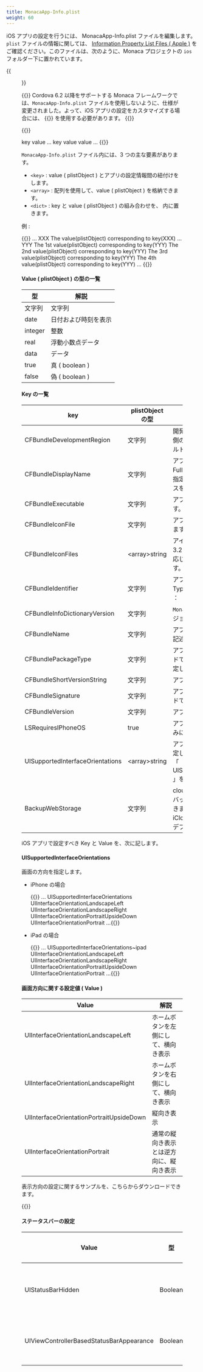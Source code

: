 ```yaml
---
title: MonacaApp-Info.plist
weight: 60
---
```



iOS アプリの設定を行うには、 MonacaApp-Info.plist ファイルを編集します。
`plist` ファイルの情報に関しては、 [Information Property List Files ( Apple )](http://developer.apple.com/library/ios/documentation/general/Reference/InfoPlistKeyReference/Articles/AboutInformationPropertyListFiles.html) をご確認ください。このファイルは、次のように、Monaca プロジェクトの `ios` フォルダー下に置かれています。

{{<figure src="/images/reference/config/ios/1.png">}}

{{<note>}}
  Cordova 6.2 以降をサポートする Monaca フレームワークでは、<code>MonacaApp-Info.plist</code> ファイルを使用しないように、仕様が変更されました。よって、iOS アプリの設定をカスタマイズする場合には、 {{<link href="/ja/reference/third_party_phonegap/custom_config" title="Custom Config プラグイン">}} を使用する必要があります。
{{</note>}}

{{<highlight xml>}}
<?xml version="1.0" encoding="UTF-8"?>
<!DOCTYPE plist PUBLIC "-//Apple//DTD PLIST 1.0//EN" "http://www.apple.com/DTDs/PropertyList-1.0.dtd">

<plist>
  <dict>
    <key>key</key>
    <value-type>value</value-type>
      ...
    <key>key</key>
    <array>
      <value-type>value</value-type>
      <value-type>value</value-type>
    </array>
    ...
  </dict>
</plist>
{{</highlight>}}

`MonacaApp-Info.plist` ファイル内には、3 つの主な要素があります。

- `<key>` : value ( plistObject ) とアプリの設定情報間の紐付けをします。
- `<array>` : 配列を使用して、value ( plistObject ) を格納できます。
- `<dict>` : key と value ( plistObject ) の組み合わせを、<dict> 内に置きます。

例 :

{{<highlight xml>}}
<plist>
  <dict>
    ...
    <key>XXX</key>
      <string>The value(plistObject) corresponding to key(XXX)</sting>
      ...
    <key>YYY</key>
      <array>
        <string>The 1st value(plistObject) corresponding to key(YYY)</string>
        <string>The 2nd value(plistObject) corresponding to key(YYY)</string>
        <string>The 3rd value(plistObject) corresponding to key(YYY)</string>
        <string>The 4th value(plistObject) corresponding to key(YYY)</string>
      </array>
    ...
  </dict>
</plist>
{{</highlight>}}

#### Value ( plistObject ) の型の一覧

型 | 解説
------|---------------
文字列 | 文字列   
date | 日付および時刻を表示
integer | 整数
real | 浮動小数点データ
data | データ
true | 真 ( boolean )
false | 偽 ( boolean )

#### Key の一覧

key | plistObject の型 | 解説
----|-----------------|-------------------
CFBundleDevelopmentRegion	| 文字列 | 開発者の母国語を指定します。ユーザー側の使用する言語が不明な場合、デフォルトとして、この値を使用します。
CFBundleDisplayName	| 文字列 | アプリ名を指定します。完全修飾名 ( Fully Qualified Class Name / FQCN ) を指定します ( クラスは、Application クラスを継承していること ) 。
CFBundleExecutable	| 文字列 | アプリの実行可能ファイルを指定します。
CFBundleIconFile	| 文字列 | アプリのアイコンのファイル名を指定します。
CFBundleIconFiles	| \<array\>string	| アイコンのファイル名を指定します ( iOS 3.2 以降の端末用 )。端末の画面解像度に応じて、適切なファイルが選択されます。
CFBundleIdentifier	| 文字列 | アプリの識別子を指定します。Uniform Type Identifier ( UTI ) を使用します ( 例 ： 「 com.monaca.MyApp 」 )。
CFBundleInfoDictionaryVersion	| 文字列 | `MonacaApp-Info.plist` ファイルの現バージョン番号です。
CFBundleName	| 文字列 | アプリの短縮表示名です。`16` 文字以下で記述します。
CFBundlePackageType	| 文字列 | アプリのタイプを識別する 4 文字のコードです。アプリの場合、「 APPL 」 と指定します。
CFBundleShortVersionString	| 文字列 | アプリのバージョン番号を指定します。
CFBundleSignature	| 文字列 | アプリの開発者を識別する 4 文字のコードです。
CFBundleVersion	| 文字列 | アプリのビルド番号です。
LSRequiresIPhoneOS	| true	| アプリがサポートする端末を、iPhone のみにするか指定します。
UISupportedInterfaceOrientations	| \<array\>string	| アプリでサポートする、画面の方向を指定します ( iPhone 向け )。iPad の場合、「 UISupportedInterfaceOrientations~ipad 」を使用します。
BackupWebStorage	| 文字列 | cloud に設定されている場合、データのバックアップを、iCloud へすることができます。 none に設定されている場合、iCloud へのバックアップはできません。デフォルトは、 cloud です。

iOS アプリで設定すべき Key と Value を、次に記します。

#### UISupportedInterfaceOrientations

画面の方向を指定します。

-   iPhone の場合

    {{<highlight xml>}}
...
  <key>UISupportedInterfaceOrientations</key>
    <array>
      <string>UIInterfaceOrientationLandscapeLeft</string>
      <string>UIInterfaceOrientationLandscapeRight</string>
      <string>UIInterfaceOrientationPortraitUpsideDown</string>
      <string>UIInterfaceOrientationPortrait</string>
    </array>
...{{</highlight>}}

-   iPad の場合

    {{<highlight xml>}}
...
  <key>UISupportedInterfaceOrientations~ipad</key>
    <array>
      <string>UIInterfaceOrientationLandscapeLeft</string>
      <string>UIInterfaceOrientationLandscapeRight</string>
      <string>UIInterfaceOrientationPortraitUpsideDown</string>
      <string>UIInterfaceOrientationPortrait</string>
    </array>
...{{</highlight>}}

#### 画面方向に関する設定値 ( Value )

Value	| 解説
------|------------------
UIInterfaceOrientationLandscapeLeft	| ホームボタンを左側にして、横向き表示
UIInterfaceOrientationLandscapeRight	| ホームボタンを右側にして、横向き表示
UIInterfaceOrientationPortraitUpsideDown	| 縦向き表示
UIInterfaceOrientationPortrait	| 通常の縦向き表示とは逆方向に、縦向き表示

表示方向の設定に関するサンプルを、こちらからダウンロードできます。

{{<download href="/download/UISupportedInterfaceOrientations.zip" title="サンプルファイル">}}

#### ステータスバーの設定

Value | 型  | デフォルト値 | 解説
------|-----|------------|--------------------
UIStatusBarHidden | Boolean | `false` | `true` に設定した場合、アプリの画面上部のステータスバーが非表示になります。`UIStatusBarHidden` を `true` に設定して、 `UIViewControllerBasedStatusBarAppearance` を `false` に設定した場合、アプリの画面上部のステータスバーは、非表示となります。
UIViewControllerBasedStatusBarAppearance | Boolean | `false` | `true` に設定した場合、アプリの画面上部のステータスバーが非表示になります。[ステータスバーの制御プラグイン](/ja/reference/cordova_6.5/statusbar) ( StatusBar プラグイン ) を使用する場合には、`true` に設定します。

